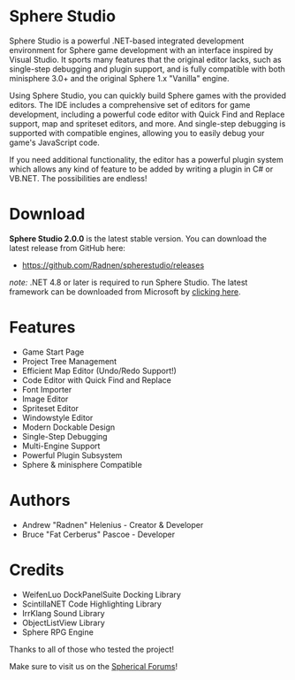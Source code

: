 Sphere Studio
=============

Sphere Studio is a powerful .NET-based integrated development environment for
Sphere game development with an interface inspired by Visual Studio.  It sports
many features that the original editor lacks, such as single-step debugging and
plugin support, and is fully compatible with both minisphere 3.0+ and the
original Sphere 1.x "Vanilla" engine.

Using Sphere Studio, you can quickly build Sphere games with the provided
editors.  The IDE includes a comprehensive set of editors for game development,
including a powerful code editor with Quick Find and Replace support, map and
spriteset editors, and more.  And single-step debugging is supported with
compatible engines, allowing you to easily debug your game's JavaScript code.

If you need additional functionality, the editor has a powerful plugin system
which allows any kind of feature to be added by writing a plugin in C# or
VB.NET.  The possibilities are endless!


Download
========

**Sphere Studio 2.0.0** is the latest stable version.  You can download the
latest release from GitHub here:

- <https://github.com/Radnen/spherestudio/releases>

*note:* .NET 4.8 or later is required to run Sphere Studio.  The latest
framework can be downloaded from Microsoft by
[clicking here](https://www.microsoft.com/en-us/download/details.aspx?id=49981).

Features
========
 
 - Game Start Page
 - Project Tree Management
 - Efficient Map Editor (Undo/Redo Support!)
 - Code Editor with Quick Find and Replace
 - Font Importer
 - Image Editor
 - Spriteset Editor
 - Windowstyle Editor
 - Modern Dockable Design
 - Single-Step Debugging
 - Multi-Engine Support
 - Powerful Plugin Subsystem
 - Sphere & minisphere Compatible


Authors
=======

 - Andrew "Radnen" Helenius - Creator & Developer
 - Bruce "Fat Cerberus" Pascoe - Developer


Credits
=======

 - WeifenLuo DockPanelSuite Docking Library
 - ScintillaNET Code Highlighting Library
 - IrrKlang Sound Library
 - ObjectListView Library
 - Sphere RPG Engine

Thanks to all of those who tested the project!

Make sure to visit us on the [Spherical Forums](http://www.spheredev.org/forums)!

